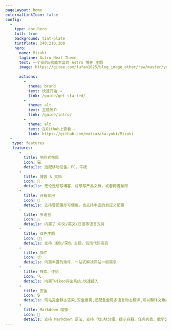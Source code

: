 ```yaml
---
pageLayout: home
externalLinkIcon: false
config:
  -
    type: doc-hero
    full: true
    background: tint-plate
    tintPlate: 240,210,200
    hero:
      name: Mizuki
      tagline: Astro Next Theme
      text: 一个简约&功能丰富的 Astro 博客 主题
      image: https://gitee.com/fufan1025/blog_image_other/raw/master/youxi.webp
    
      actions:
        -
          theme: brand
          text: 快速开始 →
          link: /guide/get-started/
        -
          theme: alt
          text: 主题简介
          link: /guide/intro/
        -
          theme: alt
          text: 在Github上查看 →
          link: https://github.com/matsuzaka-yuki/Mizuki
  - 
   type: features
   features:
      -
        title: 响应式布局
        icon: 💻
        details: 适配移动设备，PC，平板
      -
        title: 博客 & 文档
        icon: 📖
        details: 无论是想写博客，或想写产品文档，或者两者兼顾
      -
        title: 开箱即用
        icon: 🚀
        details: 支持零配置即可使用，也支持丰富的自定义配置
      -
        title: 多语言
        icon: ⚖
        details: 内置了 中文/英文/日语等语言支持
      -
        title: 双色主题
        icon: 👨‍💻
        details: 支持 浅色/深色 主题，包括代码高亮
      -
        title: 插件
        icon: 📦
        details: 内置丰富的插件，一站式解决网站一般需求
      -
        title: 搜索、评论
        icon: 🔍
        details: 内置Twikoo评论系统,快速接入
      -
        title: 安全
        icon: 🔒
        details: 网站完全静态渲染,安全度高,还配备全局多语言动态翻译,可以翻译文章内容
      -
        title: Markdown 增强
        icon: 📝
        details: 支持 Markdown 语法，支持 代码块分组、提示容器、任务列表、数学公式、代码演示等        
---
```

